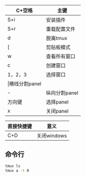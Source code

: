 |C+空格|主键|
|--|--|
|S+i|安装插件|
|S+r|重载配置文件|
|d|脱离tmux|
|[|剪贴板模式|
|w|查看所有窗口|
|c|创建窗口|
|1，2，3|选择窗口|
|\\|横线分割panel|
|-|纵向分割panel|
|方向键|选择panel|
|x|关闭panel|

|直接快捷键|意义|
|--|--|
|C+D|关闭windows|



## 命令行
```bash
tmux ls
tmux a -t 0
```

